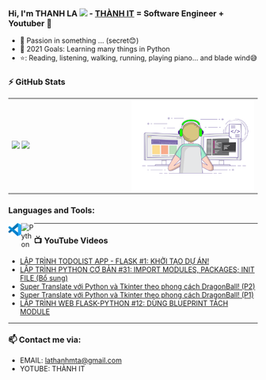 ### Hi, I'm THANH LA <img src="https://media.giphy.com/media/hvRJCLFzcasrR4ia7z/giphy.gif" width="25px"> -  [THÀNH IT][website] = Software Engineer + Youtuber 🌻  


- 🔭 Passion in something ... (secret😊)
- 💪 2021 Goals: Learning many things in Python
- ⭐: Reading, listening, walking, running, playing piano... and blade wind😅

### :zap: GitHub Stats

<table>
<tr>
  <td width="48%">
    <img src="https://github-readme-stats.vercel.app/api?username=ThanhLa1802&show_icons=true&hide=contribs,issues&hide_border=true" />
    <img src="https://github-readme-stats.vercel.app/api/top-langs/?username=ThanhLa1802&layout=compact&show_icons=true&hide_border=true" />
  </td>
  <td width="52%"><img alt="gif" align="right" src=".github/assets/coding-freak.gif"/></td>
</tr>
<table>

### Languages and Tools:
<img align="left" alt="Visual Studio Code" width="26px" src="https://raw.githubusercontent.com/github/explore/80688e429a7d4ef2fca1e82350fe8e3517d3494d/topics/visual-studio-code/visual-studio-code.png" />
<img align="left" alt="Python" width="26px" src="https://upload.wikimedia.org/wikipedia/commons/thumb/0/0a/Python.svg/1200px-Python.svg.png" /> 

---

### 📺 YouTube Videos

<!-- YOUTUBE:START -->
- [LẬP TRÌNH TODOLIST APP - FLASK #1: KHỞI TẠO DỰ ÁN!](https://www.youtube.com/watch?v=WytIfUWHtV4)
- [LẬP TRÌNH PYTHON CƠ BẢN #31: IMPORT MODULES, PACKAGES; INIT FILE &lpar;Bổ  sung&rpar;](https://www.youtube.com/watch?v=ofFRXF6_Vng)
- [Super Translate với Python và Tkinter theo phong cách DragonBall! &lpar;P2&rpar;](https://www.youtube.com/watch?v=f2IG0U1-Xjs)
- [Super Translate với Python và Tkinter theo phong cách DragonBall! &lpar;P1&rpar;](https://www.youtube.com/watch?v=cSw_HnINaVs)
- [LẬP TRÌNH WEB FLASK-PYTHON #12: DÙNG BLUEPRINT TÁCH MODULE](https://www.youtube.com/watch?v=CfiDFRmzZzQ)
<!-- YOUTUBE:END -->

---

### 📫 Contact me via:
- EMAIL: lathanhmta@gmail.com
- YOTUBE: THÀNH IT

[website]: https://www.youtube.com/channel/UC9L5_YMFz8JfBeQtUic8-3A
